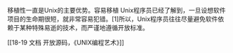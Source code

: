 移植性一直是Unix的主要优势。容易移植
Unix程序员已经了解到，一旦设想软件项目的生命期很短，就非常容易犯错。[1]所以，Unix程序员往往尽量避免软件依赖于某种特殊易逝的技术，而严谨地遵循开放标准。

[[18-19 文档 开放源码，《UNIX编程艺术》]]
